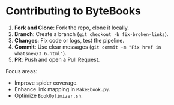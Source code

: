 # Contributing to ByteBooks

1. **Fork and Clone**: Fork the repo, clone it locally.
2. **Branch**: Create a branch (`git checkout -b fix-broken-links`).
3. **Changes**: Fix code or logs, test the pipeline.
4. **Commit**: Use clear messages (`git commit -m "Fix href in whatsnew/3.6.html"`).
5. **PR**: Push and open a Pull Request.

Focus areas:
- Improve spider coverage.
- Enhance link mapping in `MakeEbook.py`.
- Optimize `BookOptimizer.sh`.